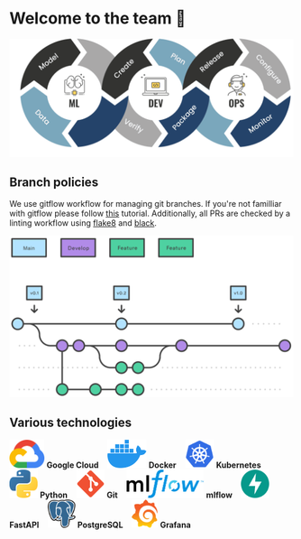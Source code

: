# Welcome to the team 👋

<img src="img/icons/mlops.png">

## Branch policies

We use gitflow workflow for managing git branches. If you're not familliar with gitflow please follow [this](https://www.atlassian.com/git/tutorials/comparing-workflows/gitflow-workflow) tutorial. Additionally, all PRs are checked by a linting workflow using [flake8](https://flake8.pycqa.org/en/latest/) and [black](https://black.readthedocs.io/en/stable/).

<img src="img/icons/gitflow.svg">

## Various technologies

<img src="img/icons/gcp.svg" height=50px> **Google Cloud** &nbsp;&nbsp;
<img src="img/icons/docker.svg" height=50px> **Docker** &nbsp;&nbsp;
<img src="img/icons/kubernetes.svg" height=50px> **Kubernetes** &nbsp;&nbsp;
<img src="img/icons/python.svg" height=50px> **Python** &nbsp;&nbsp;
<img src="img/icons/git.svg" height=50px> **Git** &nbsp;&nbsp;
<img src="img/icons/mlflow.png" height=50px> **mlflow** &nbsp;&nbsp;
<img src="img/icons/fastapi.svg" height=50px> **FastAPI** &nbsp;&nbsp;
<img src="img/icons/postgres.svg" height=50px> **PostgreSQL** &nbsp;&nbsp;
<img src="img/icons/grafana.svg" height=50px> **Grafana** &nbsp;&nbsp;
